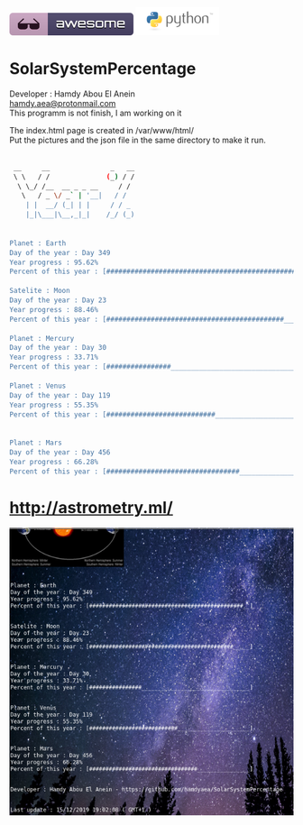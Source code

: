 ![Awesome](awesome.svg) ![Python](python.png)  
# SolarSystemPercentage  
 
 Developer : Hamdy Abou El Anein     
 hamdy.aea@protonmail.com   
 This programm is not finish, I am working on it    

The index.html page is created in /var/www/html/    
Put the pictures and the json file in the same directory to make it run.

```sh

 __     __               _   __                                                                                                       
 \ \   / /              (_) / /                                                                                                       
  \ \_/ /__  __ _ _ __     / /                                                                                                        
   \   / _ \/ _` | '__|   / /  
    | |  __/ (_| | |     / / _ 
    |_|\___|\__,_|_|    /_/ (_)


Planet : Earth
Day of the year : Day 349
Year progress : 95.62%
Percent of this year : [###############################################__]

Satelite : Moon
Day of the year : Day 23
Year progress : 88.46%
Percent of this year : [############################################_____]

Planet : Mercury
Day of the year : Day 30
Year progress : 33.71%
Percent of this year : [################_________________________________]

Planet : Venus
Day of the year : Day 119
Year progress : 55.35%
Percent of this year : [###########################______________________]


Planet : Mars
Day of the year : Day 456
Year progress : 66.28%
Percent of this year : [#################################________________]


```
# http://astrometry.ml/

![Screenshot](screenshot.png)